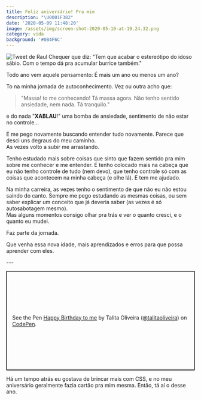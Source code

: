 ```yaml
---
title: Feliz aniversário! Pra mim
description: "\U0001F382"
date: '2020-05-09 11:48:20'
image: /assets/img/screen-shot-2020-05-10-at-19.24.32.png
category: vida
background: '#0B4F6C'
---
```

![Tweet de Raul Chequer que diz: "Tem que acabar o estereótipo do idoso sábio. Com o tempo dá pra acumular burrice também."](/assets/img/screen-shot-2020-05-10-at-19.05.27.png)

Todo ano vem aquele pensamento: É mais um ano ou menos um ano?

To na minha jornada de autoconhecimento. Vez ou outra acho que:

> "Massa! to me conhecendo! Tá massa agora. Não tenho sentido ansiedade, nem nada. Tá tranquilo."

e do nada "**XABLAU**!" uma bomba de ansiedade, sentimento de não estar no controle...

E me pego novamente buscando entender tudo novamente. Parece que desci uns degraus do meu caminho. \
As vezes volto a subir me arrastando.

Tenho estudado mais sobre coisas que sinto que fazem sentido pra mim sobre me conhecer e me entender. E tenho colocado mais na cabeça que eu não tenho controle de tudo (nem devo), que tenho controle só com as coisas que acontecem na minha cabeça (e olhe lá). E tem me ajudado.

Na minha carreira, as vezes tenho o sentimento de que não eu não estou saindo do canto. Sempre me pego estudando as mesmas coisas, ou sem saber explicar um conceito que já deveria saber (as vezes é só autosabotagem mesmo). \
Mas alguns momentos consigo olhar pra trás e ver o quanto cresci, e o quanto eu mudei.

Faz parte da jornada.

Que venha essa nova idade, mais aprendizados e erros para que possa aprender com eles.

\---

<p class="codepen" data-height="265" data-theme-id="light" data-default-tab="css,result" data-user="talitaoliveira" data-slug-hash="vYNjmyB" style="height: 265px; box-sizing: border-box; display: flex; align-items: center; justify-content: center; border: 2px solid; margin: 1em 0; padding: 1em;" data-pen-title="Happy Birthday to me">
  <span>See the Pen <a href="https://codepen.io/talitaoliveira/pen/vYNjmyB">
  Happy Birthday to me</a> by Talita Oliveira (<a href="https://codepen.io/talitaoliveira">@talitaoliveira</a>)
  on <a href="https://codepen.io">CodePen</a>.</span>
</p>
<script async src="https://static.codepen.io/assets/embed/ei.js"></script>

Há um tempo atrás eu gostava de brincar mais com CSS, e no meu aniversário geralmente fazia cartão pra mim mesma. Então, tá aí o desse ano.
